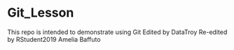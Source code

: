 # Git_Lesson
This repo is intended to demonstrate using Git
Edited by DataTroy
Re-edited by RStudent2019
Amelia Baffuto